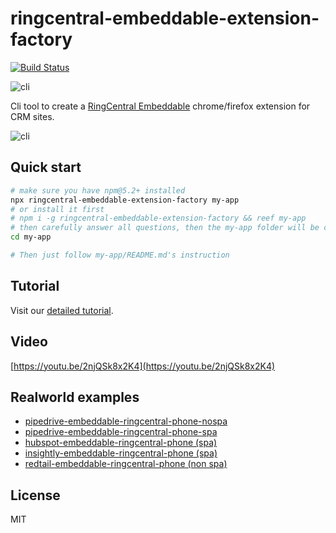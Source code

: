 # ringcentral-embeddable-extension-factory

[![Build Status](https://travis-ci.org/ringcentral/ringcentral-embeddable-extension-factory.svg?branch=release)](https://travis-ci.org/ringcentral/ringcentral-embeddable-extension-factory)

![cli](screenshots/bb.jpg)

Cli tool to create a [RingCentral Embeddable](https://github.com/ringcentral/ringcentral-embeddable) chrome/firefox extension for CRM sites.

![cli](screenshots/cli.png)

## Quick start

```bash
# make sure you have npm@5.2+ installed
npx ringcentral-embeddable-extension-factory my-app
# or install it first
# npm i -g ringcentral-embeddable-extension-factory && reef my-app
# then carefully answer all questions, then the my-app folder will be create
cd my-app

# Then just follow my-app/README.md's instruction
```

## Tutorial

Visit our [detailed tutorial](https://ringcentral-tutorials.github.io/build-chrome-ringcentral-widgets-extension-for-crm).

## Video

[https://youtu.be/2njQSk8x2K4](https://youtu.be/2njQSk8x2K4)

## Realworld examples

- [pipedrive-embeddable-ringcentral-phone-nospa](https://github.com/ringcentral/pipedrive-embeddable-ringcentral-phone-nospa)
- [pipedrive-embeddable-ringcentral-phone-spa](https://github.com/ringcentral/pipedrive-embeddable-ringcentral-phone-spa)
- [hubspot-embeddable-ringcentral-phone (spa)](https://github.com/ringcentral/hubspot-embeddable-ringcentral-phone)
- [insightly-embeddable-ringcentral-phone (spa)](https://github.com/ringcentral/insightly-embeddable-ringcentral-phone)
- [redtail-embeddable-ringcentral-phone (non spa)](https://github.com/ringcentral/redtail-embeddable-ringcentral-phone)

## License

MIT
